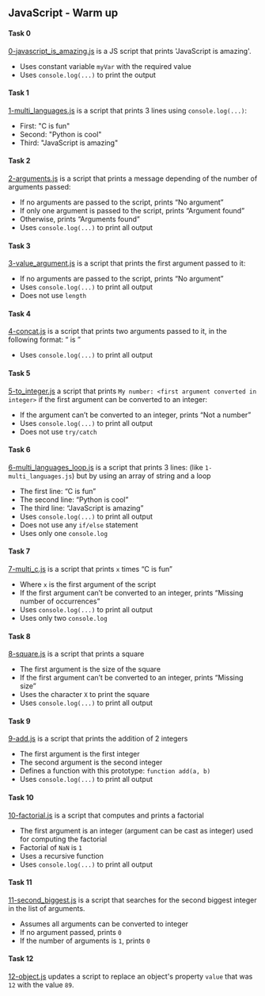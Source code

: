 ## JavaScript - Warm up

#### Task 0
[0-javascript_is_amazing.js](0-javascript_is_amazing.js) is a JS script that prints 'JavaScript is amazing'.
- Uses constant variable `myVar` with the required value
- Uses `console.log(...)` to print the output

#### Task 1
[1-multi_languages.js](1-multi_languages.js) is a script that prints 3 lines using `console.log(...)`:
- First: "C is fun"
- Second: "Python is cool"
- Third: "JavaScript is amazing"

#### Task 2
[2-arguments.js](2-arguments.js) is a script that prints a message depending of the number of arguments passed:
- If no arguments are passed to the script, prints “No argument”
- If only one argument is passed to the script, prints “Argument found”
- Otherwise, prints “Arguments found”
- Uses `console.log(...)` to print all output

#### Task 3
[3-value_argument.js](3-value_argument.js) is a script that prints the first argument passed to it:
- If no arguments are passed to the script, prints “No argument”
- Uses `console.log(...)` to print all output
- Does not use `length`

#### Task 4
[4-concat.js](4-concat.js) is a script that prints two arguments passed to it, in the following format: “ is ”
- Uses `console.log(...)` to print all output

#### Task 5
[5-to_integer.js](5-to_integer.js) a script that prints `My number: <first argument converted in integer>` if the first argument can be converted to an integer:
- If the argument can’t be converted to an integer, prints “Not a number”
- Uses `console.log(...)` to print all output
- Does not use `try/catch`

#### Task 6
[6-multi_languages_loop.js](6-multi_languages_loop.js) is a script that prints 3 lines: (like `1-multi_languages.js`) but by using an array of string and a loop
- The first line: “C is fun”
- The second line: “Python is cool”
- The third line: “JavaScript is amazing”
- Uses `console.log(...)` to print all output
- Does not use any `if/else` statement
- Uses only one `console.log`

#### Task 7
[7-multi_c.js](7-multi_c.js) is a script that prints `x` times “C is fun”
- Where `x` is the first argument of the script
- If the first argument can’t be converted to an integer, prints “Missing number of occurrences”
- Uses `console.log(...)` to print all output
- Uses only two `console.log`

#### Task 8
[8-square.js](8-square.js) is a script that prints a square
- The first argument is the size of the square
- If the first argument can’t be converted to an integer, prints “Missing size”
- Uses the character `X` to print the square
- Uses `console.log(...)` to print all output

#### Task 9
[9-add.js](9-add.js) is a script that prints the addition of 2 integers
- The first argument is the first integer
- The second argument is the second integer
- Defines a function with this prototype: `function add(a, b)`
- Uses `console.log(...)` to print all output

#### Task 10
[10-factorial.js](10-factorial.js) is a script that computes and prints a factorial
- The first argument is an integer (argument can be cast as integer) used for computing the factorial
- Factorial of `NaN` is `1`
- Uses a recursive function
- Uses `console.log(...)` to print all output

#### Task 11
[11-second_biggest.js](11-second_biggest.js) is a script that searches for the second biggest integer in the list of arguments.
- Assumes all arguments can be converted to integer
- If no argument passed, prints `0`
- If the number of arguments is `1`, prints `0`

#### Task 12
[12-object.js](12-object.js) updates a script to replace an object's property `value` that was `12` with the value `89`.
